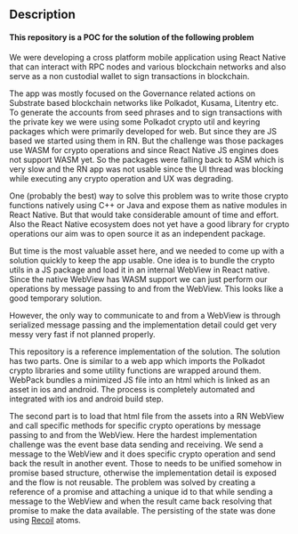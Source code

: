 ## Description

#### This repository is a POC for the solution of the following problem

We were developing a cross platform mobile application using React Native that can interact with RPC nodes and various blockchain networks and also serve as a non custodial wallet to sign transactions in blockchain.

The app was mostly focused on the Governance related actions on Substrate based blockchain networks like Polkadot, Kusama, Litentry etc. To generate the accounts from seed phrases and to sign transactions with the private key we were using some Polkadot crypto util and keyring packages which were primarily developed for web. But since they are JS based we started using them in RN. But the challenge was those packages use WASM for crypto operations and since React Native JS engines does not support WASM yet. So the packages were falling back to ASM which is very slow and the RN app was not usable since the UI thread was blocking while executing any crypto operation and UX was degrading.

One (probably the best) way to solve this problem was to write those crypto functions natively using C++ or Java and expose them as native modules in React Native. But that would take considerable amount of time and effort. Also the React Native ecosystem does not yet have a good library for crypto operations our aim was to open source it as an independent package.

But time is the most valuable asset here, and we needed to come up with a solution quickly to keep the app usable. One idea is to bundle the crypto utils in a JS package and load it in an internal WebView in React native. Since the native WebView has WASM support we can just perform our operations by message passing to and from the WebView. This looks like a good temporary solution.

However, the only way to communicate to and from a WebView is through serialized message passing and the implementation detail could get very messy very fast if not planned properly.

This repository is a reference implementation of the solution. The solution has two parts. One is similar to a web app which imports the Polkadot crypto libraries and some utility functions are wrapped around them. WebPack bundles a minimized JS file into an html which is linked as an asset in ios and android. The process is completely automated and integrated with ios and android build step.

The second part is to load that html file from the assets into a RN WebView and call specific methods for specific crypto operations by message passing to and from the WebView. Here the hardest implementation challenge was the event base data sending and receiving. We send a message to the WebView and it does specific crypto operation and send back the result in another event. Those to needs to be unified somehow in promise based structure, otherwise the implementation detail is exposed and the flow is not reusable. The problem was solved by creating a reference of a promise and attaching a unique id to that while sending a message to the WebView and when the result came back resolving that promise to make the data available. The persisting of the state was done using [Recoil](https://recoiljs.org/) atoms.

